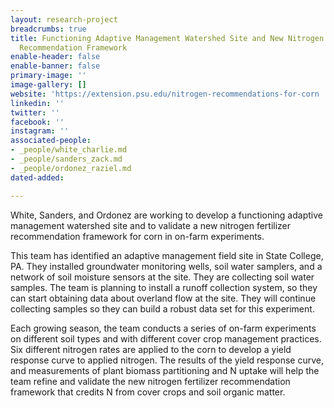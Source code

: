 ```yaml
---
layout: research-project
breadcrumbs: true
title: Functioning Adaptive Management Watershed Site and New Nitrogen Fertilizer
  Recommendation Framework
enable-header: false
enable-banner: false
primary-image: ''
image-gallery: []
website: 'https://extension.psu.edu/nitrogen-recommendations-for-corn '
linkedin: ''
twitter: ''
facebook: ''
instagram: ''
associated-people:
- _people/white_charlie.md
- _people/sanders_zack.md
- _people/ordonez_raziel.md
dated-added: 

---
```

White, Sanders, and Ordonez are working to develop a functioning adaptive management watershed site and to validate a new nitrogen fertilizer recommendation framework for corn in on-farm experiments.

This team has identified an adaptive management field site in State College, PA. They installed groundwater monitoring wells, soil water samplers, and a network of soil moisture sensors at the site. They are collecting soil water samples. The team is planning to install a runoff collection system, so they can start obtaining data about overland flow at the site. They will continue collecting samples so they can build a robust data set for this experiment.

Each growing season, the team conducts a series of on-farm experiments on different soil types and with different cover crop management practices. Six different nitrogen rates are applied to the corn to develop a yield response curve to applied nitrogen. The results of the yield response curve, and measurements of plant biomass partitioning and N uptake will help the team refine and validate the new nitrogen fertilizer recommendation framework that credits N from cover crops and soil organic matter.